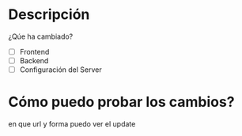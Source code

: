 # Descripción
¿Qúe ha cambiado?

- [ ] Frontend
- [ ] Backend
- [ ] Configuración del Server

# Cómo puedo probar los cambios?
en que url y forma puedo ver el update

